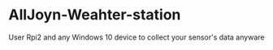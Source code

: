 # AllJoyn-Weahter-station
User Rpi2 and any Windows 10 device to collect your sensor's data anyware
